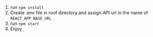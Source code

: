 1. run  `npm install`
2. Create .env file in roof directory and assign API url in the name of `REACT_APP_BASE_URL`
3. run  `npm start`
4. Enjoy